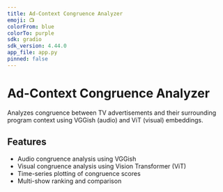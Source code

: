 ```yaml
---
title: Ad-Context Congruence Analyzer
emoji: 📺
colorFrom: blue
colorTo: purple
sdk: gradio
sdk_version: 4.44.0
app_file: app.py
pinned: false
---
```


# Ad-Context Congruence Analyzer

Analyzes congruence between TV advertisements and their surrounding program context using VGGish (audio) and ViT (visual) embeddings.

## Features
- Audio congruence analysis using VGGish
- Visual congruence analysis using Vision Transformer (ViT)
- Time-series plotting of congruence scores
- Multi-show ranking and comparison
